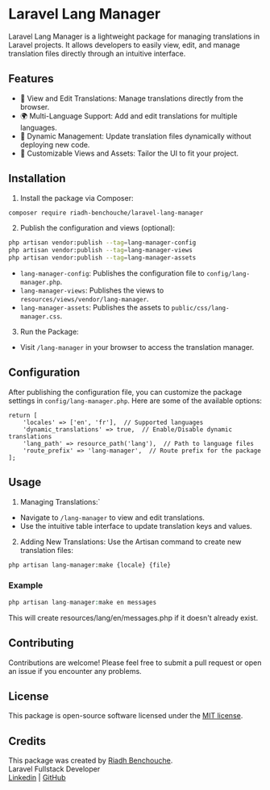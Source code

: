 # Laravel Lang Manager

Laravel Lang Manager is a lightweight package for managing translations in Laravel projects. It allows developers to
easily view, edit, and manage translation files directly through an intuitive interface.

## Features

- 📂 View and Edit Translations: Manage translations directly from the browser.
- 🌍 Multi-Language Support: Add and edit translations for multiple languages.
- 🚀 Dynamic Management: Update translation files dynamically without deploying new code.
- 🎨 Customizable Views and Assets: Tailor the UI to fit your project.

## Installation

1. Install the package via Composer:

```bash
composer require riadh-benchouche/laravel-lang-manager
```

2. Publish the configuration and views (optional):

```bash
php artisan vendor:publish --tag=lang-manager-config
php artisan vendor:publish --tag=lang-manager-views
php artisan vendor:publish --tag=lang-manager-assets
```

- `lang-manager-config`: Publishes the configuration file to `config/lang-manager.php`.
- `lang-manager-views`: Publishes the views to `resources/views/vendor/lang-manager`.
- `lang-manager-assets`: Publishes the assets to `public/css/lang-manager.css`.

3. Run the Package:

- Visit `/lang-manager` in your browser to access the translation manager.

## Configuration

After publishing the configuration file, you can customize the package settings in `config/lang-manager.php`. Here are
some of the available options:

```
return [
    'locales' => ['en', 'fr'],  // Supported languages
    'dynamic_translations' => true,  // Enable/Disable dynamic translations
    'lang_path' => resource_path('lang'),  // Path to language files
    'route_prefix' => 'lang-manager',  // Route prefix for the package
];
```

## Usage

1. Managing Translations:`

- Navigate to `/lang-manager` to view and edit translations.
- Use the intuitive table interface to update translation keys and values.

2. Adding New Translations:
   Use the Artisan command to create new translation files:

```bash
php artisan lang-manager:make {locale} {file}
```

### Example

```php
php artisan lang-manager:make en messages
```

This will create resources/lang/en/messages.php if it doesn't already exist.

## Contributing

Contributions are welcome! Please feel free to submit a pull request or open an issue if you encounter any problems.

## License

This package is open-source software licensed under the [MIT license](https://opensource.org/licenses/MIT).

## Credits

This package was created by [Riadh Benchouche](https://riadhben.com).
<br>
Laravel Fullstack Developer
<br>
[Linkedin](https://www.linkedin.com/in/riadh-benchouche/) | [GitHub](https://www.github.com/riadh-benchouche)












